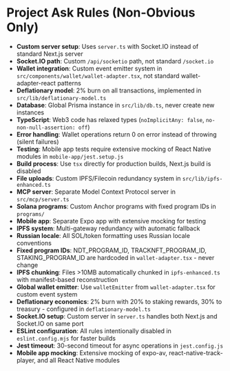 # Project Ask Rules (Non-Obvious Only)

- **Custom server setup**: Uses `server.ts` with Socket.IO instead of standard Next.js server
- **Socket.IO path**: Custom `/api/socketio` path, not standard `/socket.io`
- **Wallet integration**: Custom event emitter system in `src/components/wallet/wallet-adapter.tsx`, not standard wallet-adapter-react patterns
- **Deflationary model**: 2% burn on all transactions, implemented in `src/lib/deflationary-model.ts`
- **Database**: Global Prisma instance in `src/lib/db.ts`, never create new instances
- **TypeScript**: Web3 code has relaxed types (`noImplicitAny: false`, `no-non-null-assertion: off`)
- **Error handling**: Wallet operations return 0 on error instead of throwing (silent failures)
- **Testing**: Mobile app tests require extensive mocking of React Native modules in `mobile-app/jest.setup.js`
- **Build process**: Use `tsx` directly for production builds, Next.js build is disabled
- **File uploads**: Custom IPFS/Filecoin redundancy system in `src/lib/ipfs-enhanced.ts`
- **MCP server**: Separate Model Context Protocol server in `src/mcp/server.ts`
- **Solana programs**: Custom Anchor programs with fixed program IDs in `programs/`
- **Mobile app**: Separate Expo app with extensive mocking for testing
- **IPFS system**: Multi-gateway redundancy with automatic fallback
- **Russian locale**: All SOL/token formatting uses Russian locale conventions
- **Fixed program IDs**: NDT_PROGRAM_ID, TRACKNFT_PROGRAM_ID, STAKING_PROGRAM_ID are hardcoded in `wallet-adapter.tsx` - never change
- **IPFS chunking**: Files >10MB automatically chunked in `ipfs-enhanced.ts` with manifest-based reconstruction
- **Global wallet emitter**: Use `walletEmitter` from `wallet-adapter.tsx` for custom event system
- **Deflationary economics**: 2% burn with 20% to staking rewards, 30% to treasury - configured in `deflationary-model.ts`
- **Socket.IO setup**: Custom server in `server.ts` handles both Next.js and Socket.IO on same port
- **ESLint configuration**: All rules intentionally disabled in `eslint.config.mjs` for faster builds
- **Jest timeout**: 30-second timeout for async operations in `jest.config.js`
- **Mobile app mocking**: Extensive mocking of expo-av, react-native-track-player, and all React Native modules